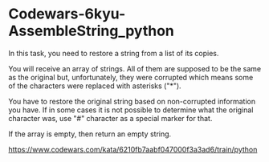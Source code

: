 # Codewars-6kyu-AssembleString_python
In this task, you need to restore a string from a list of its copies.


You will receive an array of strings. All of them are supposed to be the same as the original but, unfortunately, they were corrupted which means some of the characters were replaced with asterisks ("*").

You have to restore the original string based on non-corrupted information you have. If in some cases it is not possible to determine what the original character was, use "#" character as a special marker for that.

If the array is empty, then return an empty string.

https://www.codewars.com/kata/6210fb7aabf047000f3a3ad6/train/python
